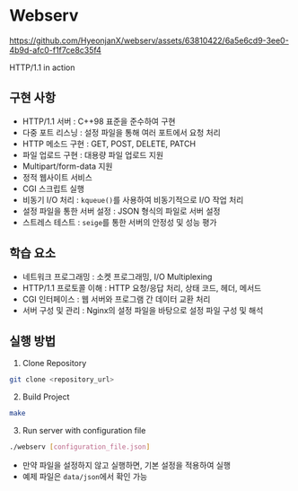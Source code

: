 # Webserv

https://github.com/HyeonjanX/webserv/assets/63810422/6a5e6cd9-3ee0-4b9d-afc0-f1f7ce8c35f4

HTTP/1.1 in action

## 구현 사항

* HTTP/1.1 서버 : C++98 표준을 준수하여 구현
* 다중 포트 리스닝 : 설정 파일을 통해 여러 포트에서 요청 처리
* HTTP 메소드 구현 : GET, POST, DELETE, PATCH
* 파일 업로드 구현 : 대용량 파일 업로드 지원
* Multipart/form-data 지원
* 정적 웹사이트 서비스
* CGI 스크립트 실행
* 비동기 I/O 처리 : `kqueue()`를 사용하여 비동기적으로 I/O 작업 처리
* 설정 파일을 통한 서버 설정 : JSON 형식의 파일로 서버 설정
* 스트레스 테스트 : `seige`를 통한 서버의 안정성 및 성능 평가

## 학습 요소

* 네트워크 프로그래밍 : 소켓 프로그래밍, I/O Multiplexing
* HTTP/1.1 프로토콜 이해 : HTTP 요청/응답 처리, 상태 코드, 헤더, 메서드
* CGI 인터페이스 : 웹 서버와 프로그램 간 데이터 교환 처리
* 서버 구성 및 관리 : Nginx의 설정 파일을 바탕으로 설정 파일 구성 및 해석

## 실행 방법

1. Clone Repository

```sh
git clone <repository_url>
```

2. Build Project

```sh
make
```

3. Run server with configuration file

```sh
./webserv [configuration_file.json]
```
* 만약 파일을 설정하지 않고 실행하면, 기본 설정을 적용하여 실행
* 예제 파일은 `data/json`에서 확인 가능
